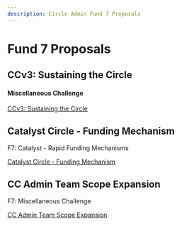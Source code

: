 ```yaml
---
description: Circle Admin Fund 7 Proposals
---
```


# Fund 7 Proposals

## CCv3: Sustaining the Circle

#### Miscellaneous Challenge

[CCv3: Sustaining the Circle](https://cardano.ideascale.com/c/idea/384250)

## Catalyst Circle - Funding Mechanism

F7: Catalyst - Rapid Funding Mechanisms

[Catalyst Circle - Funding Mechanism](https://cardano.ideascale.com/c/idea/384249)

## CC Admin Team Scope Expansion

F7: Miscellaneous Challenge

[CC Admin Team Scope Expansion](https://cardano.ideascale.com/c/idea/384245)

